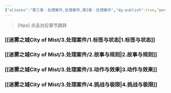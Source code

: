 ```yaml
---
{"aliases":"第三章：处理案件,处理案件,第3章：处理案件","dg-publish":true,"permalink":"/city-of-mist/3/0/","dgPassFrontmatter":true}
---
```


>[!tips] 点击对应章节跳转

### [[迷雾之城City of Mist/3.处理案件/1.标签与状态\|1.标签与状态]]

### [[迷雾之城City of Mist/3.处理案件/2.故事与规则\|2.故事与规则]]

### [[迷雾之城City of Mist/3.处理案件/3.动作与效果\|3.动作与效果]]

### [[迷雾之城City of Mist/3.处理案件/4.挑战与极限\|4.挑战与极限]]